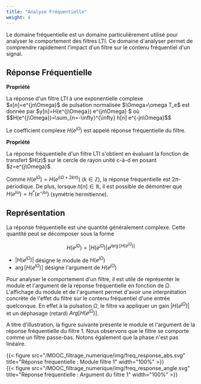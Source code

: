```yaml
---
title: "Analyse Fréquentielle"
weight: 4
---
```


Le domaine fréquentielle est un domaine particulièrement utilisé pour analyser le comportement des filtres LTI. Ce domaine d'analyser permet de comprendre rapidement l'impact d'un filtre sur le contenu fréquentiel d'un signal.

## Réponse Fréquentielle

**Propriété** 
<div class="propriete">
La réponse d'un filtre LTI à une exponentielle complexe $x[n]=e^{jn\Omega}$ de pulsation normalisée $\Omega=\omega T_e$ est donnée par $y[n]=H(e^{j\Omega}) e^{jn\Omega} $ où 
$$H(e^{j\Omega})=\sum_{n=-\infty}^{\infty} h[n] e^{-jn\Omega}$$
</div>

Le coefficient complexe $H(e^{j\Omega})$ est appelé réponse fréquentielle du filtre.

**Propriété** 
<div class="propriete">
La réponse fréquentielle d'un filtre LTI s'obtient en évaluant la fonction de transfert $H(z)$ sur le cercle de rayon unité c-à-d en posant $z=e^{j\Omega}$.
</div>

Comme $H(e^{j\Omega})=H(e^{j(\Omega+2k\pi)})$ ($k \in \mathbb{Z}$), la réponse fréquentielle est $2\pi$-périodique. De plus, lorsque $h[n]\in \mathbb{R}$, il est possible de démontrer que $H(e^{j\omega})=H^{*}(e^{-j\omega})$ (symétrie hermitienne). 


## Représentation 

La réponse fréquentielle est une quantité généralement complexe. Cette quantité peut se décomposer sous la forme

$$H(e^{j\Omega})=|H(e^{j\Omega})|e^{j\arg[H(e^{j\Omega})]}$$


* $|H(e^{j\Omega})|$ désigne le module de $H(e^{j\Omega})$
* $\arg[H(e^{j\Omega})]$ désigne l'argument de $H(e^{j\Omega})$

Pour analyser le comportement d'un filtre, il est utile de représenter le module et l'argument de la réponse fréquentielle en fonction de $\Omega$. L'affichage du module et de l'argument permet d'avoir une interprétation concrète de l'effet du filtre sur le contenu fréquentiel d'une entrée quelconque. En effet à la pulsation $\Omega$, le filtre va appliquer un gain $|H(e^{j\Omega})|$ et un déphasage (retard) $Arg[H(e^{j\Omega})]$. 

A titre d'illustration, la figure suivante présente le module et l'argument de la réponse fréquentielle du filtre 1. Nous observons que le filtre se comporte comme un filtre passe-bas. Notons également que  la phase n'est pas linéaire.

<div class="row">
    <div class="col-lg-6 col-md-12">
{{< figure src="/MOOC_filtrage_numerique/img/freq_response_abs.svg" title="Réponse fréquentielle : Module filtre 1" width="100%" >}}
    </div>
    <div class="col-lg-6 col-md-12">
{{< figure src="/MOOC_filtrage_numerique/img/freq_response_angle.svg" title="Réponse fréquentielle : Argument du filtre 1" width="100%" >}}
    </div>
</div>
